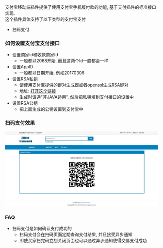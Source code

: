 支付宝移动端插件提供了使用支付宝手机版付款的功能, 基于支付插件的标准接口实现.<br/>
这个插件具体支持了以下类型的支付宝支付

- 扫码支付

### 如何设置支付宝支付接口

- 设置商家Id和收款商家Id
	- 一般都以2088开始, 而且这两个Id一般都会一样
- 设置AppID
	- 一般都以日期开始, 例如20170306
- 设置RSA私钥
	- 请使用支付宝提供的键对生成器或者openssl生成RSA键对
	- 地址: [打开这个链接](https://doc.open.alipay.com/docs/doc.htm?spm=a219a.7386797.0.0.KNNc1L&treeId=291&articleId=106097&docType=1)
	- 生成时请选"非JAVA适用", 然后把私钥填到支付接口的设置中
- 设置RSA公钥
	- 把上面生成的公钥设置到支付宝中

### 扫码支付效果

![扫码支付效果](../images/plugins/finance.payment.alipaymobile.alipay_qrcode_pay.jpg)

### FAQ

- 扫码支付是如何确认支付成功的
	- 扫码支付会在扫码页面定期查询支付结果, 并且接受异步通知
	- 即使买家扫完码立刻关闭页面也可以通过异步通知使得交易支付成功
